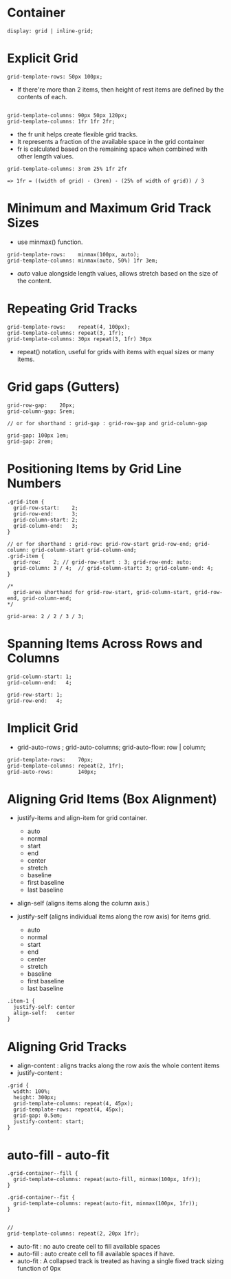 # Container 
```
display: grid | inline-grid;

```
# Explicit Grid
```
grid-template-rows: 50px 100px;

```
- If there're more than 2 items, then height of rest items are defined by the contents of each.

```

grid-template-columns: 90px 50px 120px;
grid-template-columns: 1fr 1fr 2fr;

```

- the fr unit helps create flexible grid tracks.
- It represents a fraction of the available space in the grid container
- fr is calculated based on the remaining space when combined with other length values.

```
grid-template-columns: 3rem 25% 1fr 2fr

=> 1fr = ((width of grid) - (3rem) - (25% of width of grid)) / 3

```

# Minimum and Maximum Grid Track Sizes
- use minmax() function.
```
grid-template-rows:    minmax(100px, auto);
grid-template-columns: minmax(auto, 50%) 1fr 3em;

```

- _auto_ value alongside length values, allows stretch based on the size of the content.


# Repeating Grid Tracks
```
grid-template-rows:    repeat(4, 100px);
grid-template-columns: repeat(3, 1fr);
grid-template-columns: 30px repeat(3, 1fr) 30px
```

- repeat() notation, useful for grids with items with equal sizes or many items.

# Grid gaps (Gutters)
```
grid-row-gap:    20px;
grid-column-gap: 5rem;

// or for shorthand : grid-gap : grid-row-gap and grid-column-gap

grid-gap: 100px 1em;
grid-gap: 2rem;
```

# Positioning Items by Grid Line Numbers

```
.grid-item {
  grid-row-start:    2;
  grid-row-end:      3;
  grid-column-start: 2;
  grid-column-end:   3;
}

// or for shorthand : grid-row: grid-row-start grid-row-end; grid-column: grid-column-start grid-column-end;
.grid-item {
  grid-row:    2; // grid-row-start : 3; grid-row-end: auto;
  grid-column: 3 / 4;  // grid-column-start: 3; grid-column-end: 4;
}

/*
  grid-area shorthand for grid-row-start, grid-column-start, grid-row-end, grid-column-end;
*/

grid-area: 2 / 2 / 3 / 3;

```

# Spanning Items Across Rows and Columns
```
grid-column-start: 1;
grid-column-end:   4;

grid-row-start: 1;
grid-row-end:   4;
```


# Implicit Grid
- grid-auto-rows ; grid-auto-columns; grid-auto-flow: row | column;
```
grid-template-rows:    70px;
grid-template-columns: repeat(2, 1fr);
grid-auto-rows:        140px;

```


# Aligning Grid Items (Box Alignment)
- justify-items and align-item for grid container.
  + auto
  + normal
  + start
  + end
  + center
  + stretch
  + baseline
  + first baseline
  + last baseline
 
- align-self (aligns items along the column axis.) 
- justify-self (aligns individual items along the row axis) for items grid.

  + auto
  + normal
  + start
  + end
  + center
  + stretch
  + baseline
  + first baseline
  + last baseline

```
.item-1 {
  justify-self: center
  align-self:   center
}

```

# Aligning Grid Tracks
- align-content : aligns tracks along the row axis the whole content items
- justify-content :

```
.grid {
  width: 100%;
  height: 300px;
  grid-template-columns: repeat(4, 45px);
  grid-template-rows: repeat(4, 45px);
  grid-gap: 0.5em;
  justify-content: start;
}
```

# auto-fill - auto-fit

```
.grid-container--fill {
  grid-template-columns: repeat(auto-fill, minmax(100px, 1fr));
}

.grid-container--fit {
  grid-template-columns: repeat(auto-fit, minmax(100px, 1fr));
}


//
grid-template-columns: repeat(2, 20px 1fr);

```

- auto-fit : no auto create cell to fill available spaces
- auto-fill : auto create cell to fill available spaces if have.
- auto-fit : A collapsed track is treated as having a single fixed track sizing function of 0px
